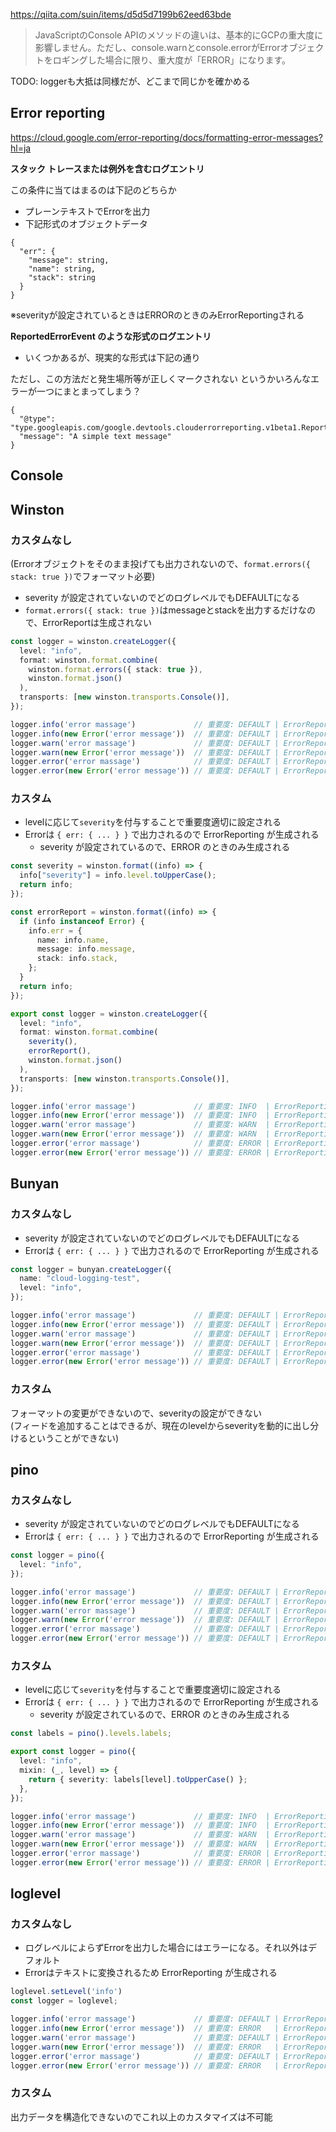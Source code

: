 
https://qiita.com/suin/items/d5d5d7199b62eed63bde

> JavaScriptのConsole APIのメソッドの違いは、基本的にGCPの重大度に影響しません。ただし、console.warnとconsole.errorがErrorオブジェクトをロギングした場合に限り、重大度が「ERROR」になります。

TODO: loggerも大抵は同様だが、どこまで同じかを確かめる

## Error reporting

https://cloud.google.com/error-reporting/docs/formatting-error-messages?hl=ja

**スタック トレースまたは例外を含むログエントリ**

この条件に当てはまるのは下記のどちらか
- プレーンテキストでErrorを出力
- 下記形式のオブジェクトデータ

```
{
  "err": {
    "message": string,
    "name": string,
    "stack": string
  }
}
```

※severityが設定されているときはERRORのときのみErrorReportingされる


**ReportedErrorEvent のような形式のログエントリ**

- いくつかあるが、現実的な形式は下記の通り

ただし、この方法だと発生場所等が正しくマークされない
というかいろんなエラーが一つにまとまってしまう？
```
{
  "@type": "type.googleapis.com/google.devtools.clouderrorreporting.v1beta1.ReportedErrorEvent",
  "message": "A simple text message"
}
```

## Console



## Winston

### カスタムなし
(Errorオブジェクトをそのまま投げても出力されないので、`format.errors({ stack: true })`でフォーマット必要)

- severity が設定されていないのでどのログレベルでもDEFAULTになる
- `format.errors({ stack: true })`はmessageとstackを出力するだけなので、ErrorReportは生成されない

```ts
const logger = winston.createLogger({
  level: "info",
  format: winston.format.combine(
    winston.format.errors({ stack: true }),
    winston.format.json()
  ),
  transports: [new winston.transports.Console()],
});

logger.info('error massage')             // 重要度: DEFAULT | ErrorReporting: 
logger.info(new Error('error message'))  // 重要度: DEFAULT | ErrorReporting:
logger.warn('error massage')             // 重要度: DEFAULT | ErrorReporting: 
logger.warn(new Error('error message'))  // 重要度: DEFAULT | ErrorReporting:
logger.error('error massage')            // 重要度: DEFAULT | ErrorReporting:
logger.error(new Error('error message')) // 重要度: DEFAULT | ErrorReporting: 
```

### カスタム

- levelに応じて`severity`を付与することで重要度適切に設定される
- Errorは `{ err: { ... } }` で出力されるので ErrorReporting が生成される
    - severity が設定されているので、ERROR のときのみ生成される

```ts
const severity = winston.format((info) => {
  info["severity"] = info.level.toUpperCase();
  return info;
});

const errorReport = winston.format((info) => {
  if (info instanceof Error) {
    info.err = {
      name: info.name,
      message: info.message,
      stack: info.stack,
    };
  }
  return info;
});

export const logger = winston.createLogger({
  level: "info",
  format: winston.format.combine(
    severity(),
    errorReport(),
    winston.format.json()
  ),
  transports: [new winston.transports.Console()],
});

logger.info('error massage')             // 重要度: INFO  | ErrorReporting: 
logger.info(new Error('error message'))  // 重要度: INFO  | ErrorReporting:
logger.warn('error massage')             // 重要度: WARN  | ErrorReporting: 
logger.warn(new Error('error message'))  // 重要度: WARN  | ErrorReporting:
logger.error('error massage')            // 重要度: ERROR | ErrorReporting:
logger.error(new Error('error message')) // 重要度: ERROR | ErrorReporting: ○ 
```

## Bunyan

### カスタムなし
- severity が設定されていないのでどのログレベルでもDEFAULTになる
- Errorは `{ err: { ... } }` で出力されるので ErrorReporting が生成される

```ts
const logger = bunyan.createLogger({
  name: "cloud-logging-test",
  level: "info",
});

logger.info('error massage')             // 重要度: DEFAULT | ErrorReporting: 
logger.info(new Error('error message'))  // 重要度: DEFAULT | ErrorReporting: ○
logger.warn('error massage')             // 重要度: DEFAULT | ErrorReporting: 
logger.warn(new Error('error message'))  // 重要度: DEFAULT | ErrorReporting: ○
logger.error('error massage')            // 重要度: DEFAULT | ErrorReporting:
logger.error(new Error('error message')) // 重要度: DEFAULT | ErrorReporting: ○ 
```

### カスタム

フォーマットの変更ができないので、severityの設定ができない  
(フィードを追加することはできるが、現在のlevelからseverityを動的に出し分けるということができない)

## pino

### カスタムなし
- severity が設定されていないのでどのログレベルでもDEFAULTになる
- Errorは `{ err: { ... } }` で出力されるので ErrorReporting が生成される

```ts
const logger = pino({
  level: "info",
});

logger.info('error massage')             // 重要度: DEFAULT | ErrorReporting: 
logger.info(new Error('error message'))  // 重要度: DEFAULT | ErrorReporting: ○
logger.warn('error massage')             // 重要度: DEFAULT | ErrorReporting: 
logger.warn(new Error('error message'))  // 重要度: DEFAULT | ErrorReporting: ○
logger.error('error massage')            // 重要度: DEFAULT | ErrorReporting:
logger.error(new Error('error message')) // 重要度: DEFAULT | ErrorReporting: ○ 
```

### カスタム

- levelに応じて`severity`を付与することで重要度適切に設定される
- Errorは `{ err: { ... } }` で出力されるので ErrorReporting が生成される
  - severity が設定されているので、ERROR のときのみ生成される

```ts
const labels = pino().levels.labels;

export const logger = pino({
  level: "info",
  mixin: (_, level) => {
    return { severity: labels[level].toUpperCase() };
  },
});

logger.info('error massage')             // 重要度: INFO  | ErrorReporting: 
logger.info(new Error('error message'))  // 重要度: INFO  | ErrorReporting:
logger.warn('error massage')             // 重要度: WARN  | ErrorReporting: 
logger.warn(new Error('error message'))  // 重要度: WARN  | ErrorReporting:
logger.error('error massage')            // 重要度: ERROR | ErrorReporting:
logger.error(new Error('error message')) // 重要度: ERROR | ErrorReporting: ○ 
```

## loglevel

### カスタムなし
- ログレベルによらずErrorを出力した場合にはエラーになる。それ以外はデフォルト
- Errorはテキストに変換されるため ErrorReporting が生成される

```ts
loglevel.setLevel('info')
const logger = loglevel;

logger.info('error massage')             // 重要度: DEFAULT | ErrorReporting: 
logger.info(new Error('error message'))  // 重要度: ERROR   | ErrorReporting: ○
logger.warn('error massage')             // 重要度: DEFAULT | ErrorReporting: 
logger.warn(new Error('error message'))  // 重要度: ERROR   | ErrorReporting: ○
logger.error('error massage')            // 重要度: DEFAULT | ErrorReporting:
logger.error(new Error('error message')) // 重要度: ERROR   | ErrorReporting: ○ 
```
### カスタム

出力データを構造化できないのでこれ以上のカスタマイズは不可能
